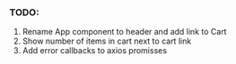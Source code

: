 ### TODO:

1. Rename App component to header and add link to Cart
2. Show number of items in cart next to cart link
3. Add error callbacks to axios promisses